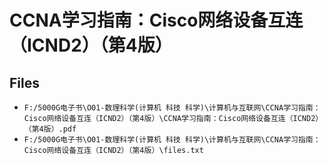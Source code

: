 # CCNA学习指南：Cisco网络设备互连（ICND2）（第4版）

## Files

- `F:/5000G电子书\O01-数理科学(计算机 科技 科学)\计算机与互联网\CCNA学习指南：Cisco网络设备互连（ICND2）（第4版）\CCNA学习指南：Cisco网络设备互连（ICND2）（第4版）.pdf`
- `F:/5000G电子书\O01-数理科学(计算机 科技 科学)\计算机与互联网\CCNA学习指南：Cisco网络设备互连（ICND2）（第4版）\files.txt`
